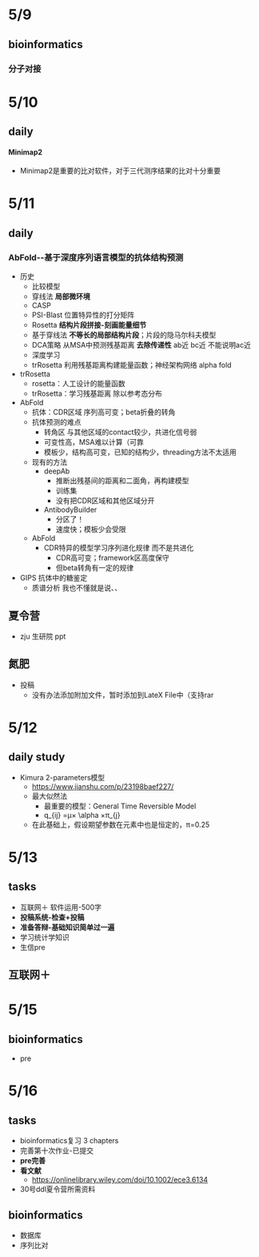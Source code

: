 # 5/9
## bioinformatics
### 分子对接

# 5/10
## daily
#### Minimap2
+ Minimap2是重要的比对软件，对于三代测序结果的比对十分重要


# 5/11
## daily
### AbFold--基于深度序列语言模型的抗体结构预测
+ 历史
  + 比较模型
  + 穿线法 **局部微环境**
  + CASP
  + PSI-Blast 位置特异性的打分矩阵
  +  Rosetta  **结构片段拼接-刻画能量细节**
  +   基于穿线法 **不等长的局部结构片段**；片段的隐马尔科夫模型
  +   DCA策略 从MSA中预测残基距离 **去除传递性** ab近 bc近 不能说明ac近
  + 深度学习
  + trRosetta 利用残基距离构建能量函数；神经架构网络 alpha fold
+ trRosetta
  + rosetta：人工设计的能量函数
  + trRosetta：学习残基距离 除以参考态分布
+ AbFold
  + 抗体：CDR区域 序列高可变；beta折叠的转角
  + 抗体预测的难点
    + 转角区 与其他区域的contact较少，共进化信号弱
    + 可变性高，MSA难以计算（可靠
    + 模板少，结构高可变，已知的结构少，threading方法不太适用
  + 现有的方法
    + deepAb
      + 推断出残基间的距离和二面角，再构建模型
      + 训练集
      + 没有把CDR区域和其他区域分开
    + AntibodyBuilder
      + 分区了！
      + 速度快；模板少会受限
  + AbFold
    + CDR特异的模型学习序列进化规律 而不是共进化
      + CDR高可变；framework区高度保守
      + 但beta转角有一定的规律 
+ GIPS 抗体中的糖鉴定
  + 质谱分析 我也不懂就是说、、



## 夏令营
+ zju 生研院 ppt
## 氮肥
+ 投稿
  + 没有办法添加附加文件，暂时添加到LateX File中（支持rar



# 5/12
## daily study
+ Kimura 2-parameters模型
  + https://www.jianshu.com/p/23198baef227/
  + 最大似然法
    + 最重要的模型：General Time Reversible Model
    + q_{ij} =μ× \alpha ×π_{j} 
  + 在此基础上，假设期望参数在元素中也是恒定的，π=0.25


# 5/13
## tasks
+ 互联网＋ 软件运用-500字
+ **投稿系统-检查+投稿**
+ **准备答辩-基础知识简单过一遍**
+ 学习统计学知识
+ 生信pre

## 互联网＋


# 5/15
## bioinformatics
+ pre
  


# 5/16
## tasks
+ bioinformatics复习 3 chapters
+ 完善第十次作业-已提交
+ **pre完善**
+ **看文献**
  + https://onlinelibrary.wiley.com/doi/10.1002/ece3.6134
+ 30号ddl夏令营所需资料
## bioinformatics
+ 数据库
+ 序列比对